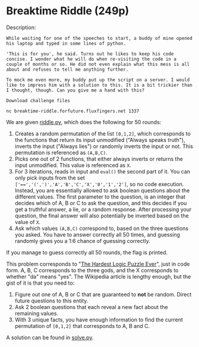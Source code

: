 # <a name="breaktime"></a> Breaktime Riddle (249p)

Description:

```
While waiting for one of the speeches to start, a buddy of mine opened his laptop and typed in some lines of python.

'This is for you', he said. Turns out he likes to keep his code concise. I wonder what he will do when re-visiting the code in a couple of months or so. He did not even explain what this mess is all about and refuses to tell me anything further.

To mock me even more, my buddy put up the script on a server. I would like to impress him with a solution to this. It is a bit trickier than I thought, though. Can you give me a hand with this?

Download challenge files

nc breaktime-riddle.forfuture.fluxfingers.net 1337
```

We are given [riddle.py](riddle.py), which does the following for 50 rounds:

1. Creates a random permutation of the list `[0,1,2]`, which corresponds to the functions that return its input unmodified ("Always speaks truth"), inverts the input ("Always lies") or randomly inverts the input or not. This permutation is referenced as `(A,B,C)`.
2. Picks one out of 2 functions, that either always inverts or returns the input unmodified. This value is referenced as `X`.
3. For 3 iterations, reads in input and `eval()` the second part of it. You can only pick inputs from the set `['==','(',')','A','B','C','X','0','1','2']`, so no code execution. Instead, you are essentially allowed to ask boolean questions about the different values. The first parameter to the question, is an integer that decides which of A, B or C to ask the question, and this decides if you get a truthful answer, a lie, or a random response. After processing your question, the final answer will also potentially be inverted based on the value of `X`.
4. Ask which values `(A,B,C)` correspond to, based on the three questions you asked. You have to answer correctly all 50 times, and guessing randomly gives you a 1:6 chance of guessing correctly.

If you manage to guess correctly all 50 rounds, the flag is printed.

This problem corresponds to "[The Hardest Logic Puzzle Ever](https://en.wikipedia.org/wiki/The_Hardest_Logic_Puzzle_Ever)", just in code form. A, B, C corresponds to the three gods, and the X corresponds to whether "da" means "yes". The Wikipedia article is lengthy enough, but the gist of it is that you need to:

1. Figure out one of A, B or C that are guaranteed to **not** be random. Direct future questions to this entity.
2. Ask 2 boolean questions that each reveal a new fact about the remaining values.
3. With 3 unique facts, you have enough information to find the current permutation of `[0,1,2]` that corresponds to A, B and C.

A solution can be found in [solve.py](solve.py). 